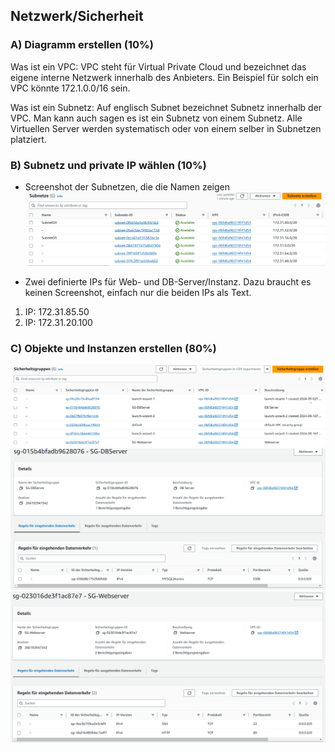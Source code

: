 ## Netzwerk/Sicherheit

### A) Diagramm erstellen (10%)

Was ist ein VPC:
VPC steht für Virtual Private Cloud und bezeichnet das eigene interne Netzwerk innerhalb des Anbieters. Ein Beispiel für solch ein VPC könnte 172.1.0.0/16 sein.

Was ist ein Subnetz:
Auf englisch Subnet bezeichnet Subnetz innerhalb der VPC. Man kann auch sagen es ist ein Subnetz von einem Subnetz. Alle Virtuellen Server werden systematisch oder von einem selber in Subnetzen platziert.


### B) Subnetz und private IP wählen (10%)
- Screenshot der Subnetzen, die die Namen zeigen
![Screenshot Subnetzen Namen](image.png)

- Zwei definierte IPs für Web- und DB-Server/Instanz. Dazu braucht es keinen Screenshot,
einfach nur die beiden IPs als Text.
1. IP: 172.31.85.50
2. IP: 172.31.20.100


### C) Objekte und Instanzen erstellen (80%)
![Screenshot Instanzen Namen](Sicherheitsgruppen.png)
![Inbound-DB-Server](Inbound-DBServer.png)
![Inbound-Web-Server](Inbound-Webserver.png)